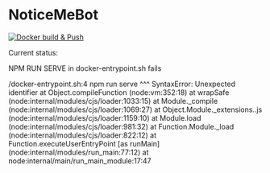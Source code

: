 # NoticeMeBot

[![Docker build & Push](https://github.com/veteranmina/noticemebot/actions/workflows/main.yml/badge.svg)](https://github.com/veteranmina/noticemebot/actions/workflows/main.yml)

Current status:

NPM RUN SERVE in docker-entrypoint.sh fails

/docker-entrypoint.sh:4
npm run serve
^^^
SyntaxError: Unexpected identifier
at Object.compileFunction (node:vm:352:18)
at wrapSafe (node:internal/modules/cjs/loader:1033:15)
at Module._compile (node:internal/modules/cjs/loader:1069:27)
at Object.Module._extensions..js (node:internal/modules/cjs/loader:1159:10)
at Module.load (node:internal/modules/cjs/loader:981:32)
at Function.Module._load (node:internal/modules/cjs/loader:822:12)
at Function.executeUserEntryPoint [as runMain] (node:internal/modules/run_main:77:12)
at node:internal/main/run_main_module:17:47